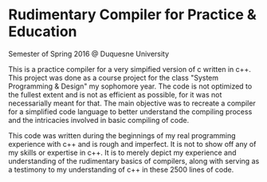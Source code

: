 Rudimentary Compiler for Practice & Education
=
Semester of Spring 2016 @ Duquesne University

This is a practice compiler for a very simpified version of c written in 
c++. This project was done as a course project for the class "System 
Programming & Design" my sophomore year. The code is not optimized to the 
fullest extent and is not as efficient as possible, for it was not 
necessarially meant for that. The main objective was to recreate a compiler 
for a simplified code language to better understand the compiling process 
and the intricacies involved in basic compiling of code.

This code was written during the beginnings of my real programming
experience with c++ and is rough and imperfect. It is not to show off any of
my skills or expertise in c++. It is to merely depict my experience and
understanding of the rudimentary basics of compilers, along with serving as 
a testimony to my understanding of c++ in these 2500 lines of code.
